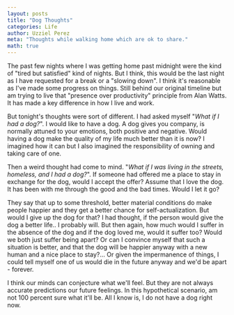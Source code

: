 ```yaml
---
layout: posts
title: "Dog Thoughts"
categories: Life
author: Uzziel Perez
meta: "Thoughts while walking home which are ok to share."
math: true
---
```


The past few nights where I was getting home past midnight were the kind of "tired but satisfied" kind of nights. But I think, this would be the last night as I have requested for a break or a "slowing down". I think it's reasonable as I've made some progress on things. Still behind our original timeline but am trying to live that "presence over productivity" principle from Alan Watts. It has made a key difference in how I live and work.

But tonight's thoughts were sort of different. I had asked myself "*What if I had a dog?*". I would like to have a dog. A dog gives you company, is normally attuned to your emotions, both positive and negative. Would having a dog make the quality of my life much better than it is now? I imagined how it can but I also imagined the responsibility of owning and taking care of one.

Then a weird thought had come to mind. "*What if I was living in the streets, homeless, and I had a dog?*". If someone had offered me a place to stay in exchange for the dog, would I accept the offer?
Assume that I love the dog. It has been with me through the good and the bad times. Would I let it go?

They say that up to some threshold, better material conditions do make people happier and they get a better chance for self-actualization. But would I give up the dog for that? I had thought, if the person would give the dog a better life.. I probably will. But then again, how much would I suffer in the absence of the dog and if the dog loved me, would it suffer too? Would we both just suffer being apart? Or can I convince myself that such a situation is better, and that the dog will be happier anyway with a new human and a nice place to stay?... Or given the impermanence of things, I could tell myself one of us would die in the future anyway and we'd be apart - forever.

I think our minds can conjecture what we'll feel. But they are not always accurate predictions our future feelings. In this hypothetical scenario, am not 100 percent sure what it'll be. All I know is, I do not have a dog right now.
